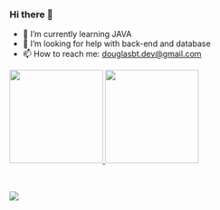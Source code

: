 ### Hi there 👋
 
- 🌱 I’m currently learning JAVA
- 🤔 I’m looking for help with back-end and database
- 📫 How to reach me: douglasbt.dev@gmail.com


<div>
  <a href="https://github.com/Dougxiii">
  <img height="165em" src="https://github-readme-stats.vercel.app/api?username=DougXIII&show_icons=true&theme=dark&include_all_commits=true&count_private=true"/>
  <img height="165em" src="https://github-readme-stats.vercel.app/api/top-langs/?username=DougXIII&layout=compact&langs_count=7&theme=dark"/>
</div>
  
  <div style="display: inline_block"><br>
  </div>
  
  ##
  
  <div> 
  <a href="https://www.linkedin.com/in/douglas-barcellos-teixeira-b9b572161/" target="_blank"><img src="https://img.shields.io/badge/-LinkedIn-%230077B5?style=for-the-badge&logo=linkedin&logoColor=white" target="_blank"></a> 
</div>
